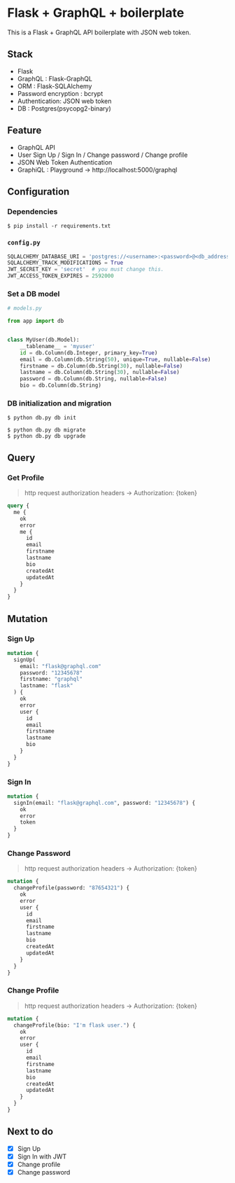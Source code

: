 # Flask + GraphQL + boilerplate

This is a Flask + GraphQL API boilerplate with JSON web token.

## Stack

- Flask
- GraphQL : Flask-GraphQL
- ORM : Flask-SQLAlchemy
- Password encryption : bcrypt
- Authentication: JSON web token
- DB : Postgres(psycopg2-binary)

## Feature

- GraphQL API
- User Sign Up / Sign In / Change password / Change profile
- JSON Web Token Authentication
- GraphiQL : Playground -> http://localhost:5000/graphql

## Configuration

### Dependencies

```shell
$ pip install -r requirements.txt
```

### `config.py`

```python
SQLALCHEMY_DATABASE_URI = 'postgres://<username>:<password>@<db_address = localhost>:5432/<db_name>'
SQLALCHEMY_TRACK_MODIFICATIONS = True
JWT_SECRET_KEY = 'secret'  # you must change this.
JWT_ACCESS_TOKEN_EXPIRES = 2592000
```

### Set a DB model

```python
# models.py

from app import db


class MyUser(db.Model):
    __tablename__ = 'myuser'
    id = db.Column(db.Integer, primary_key=True)
    email = db.Column(db.String(50), unique=True, nullable=False)
    firstname = db.Column(db.String(30), nullable=False)
    lastname = db.Column(db.String(30), nullable=False)
    password = db.Column(db.String, nullable=False)
    bio = db.Column(db.String)
```

### DB initialization and migration

```shell
$ python db.py db init
```

```shell
$ python db.py db migrate
$ python db.py db upgrade
```

## Query

### Get Profile

> http request authorization headers -> Authorization: {token}

```graphql
query {
  me {
    ok
    error
    me {
      id
      email
      firstname
      lastname
      bio
      createdAt
      updatedAt
    }
  }
}
```

## Mutation

### Sign Up

```graphql
mutation {
  signUp(
    email: "flask@graphql.com"
    password: "12345678"
    firstname: "graphql"
    lastname: "flask"
  ) {
    ok
    error
    user {
      id
      email
      firstname
      lastname
      bio
    }
  }
}
```

### Sign In

```graphql
mutation {
  signIn(email: "flask@graphql.com", password: "12345678") {
    ok
    error
    token
  }
}
```

### Change Password

> http request authorization headers -> Authorization: {token}

```graphql
mutation {
  changeProfile(password: "87654321") {
    ok
    error
    user {
      id
      email
      firstname
      lastname
      bio
      createdAt
      updatedAt
    }
  }
}
```

### Change Profile

> http request authorization headers -> Authorization: {token}

```graphql
mutation {
  changeProfile(bio: "I'm flask user.") {
    ok
    error
    user {
      id
      email
      firstname
      lastname
      bio
      createdAt
      updatedAt
    }
  }
}
```

## Next to do

- [x] Sign Up
- [x] Sign In with JWT
- [x] Change profile
- [x] Change password
